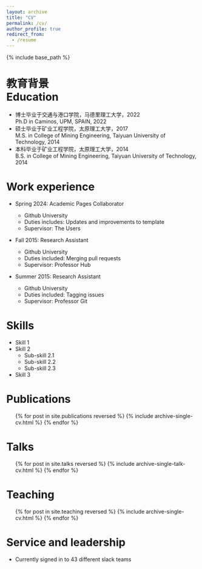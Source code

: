 ```yaml
---
layout: archive
title: "CV"
permalink: /cv/
author_profile: true
redirect_from:
  - /resume
---
```


{% include base_path %}

教育背景<br>Education
======
* 博士毕业于交通与港口学院，马德里理工大学，2022 <br>Ph.D in Caminos, UPM, SPAIN, 2022
* 硕士毕业于矿业工程学院，太原理工大学，2017 <br> M.S. in College of Mining Engineering, Taiyuan University of Technology, 2014
* 本科毕业于矿业工程学院，太原理工大学，2014 <br>B.S. in College of Mining Engineering, Taiyuan University of Technology, 2014


Work experience
======
* Spring 2024: Academic Pages Collaborator
  * Github University
  * Duties includes: Updates and improvements to template
  * Supervisor: The Users

* Fall 2015: Research Assistant
  * Github University
  * Duties included: Merging pull requests
  * Supervisor: Professor Hub

* Summer 2015: Research Assistant
  * Github University
  * Duties included: Tagging issues
  * Supervisor: Professor Git
  
Skills
======
* Skill 1
* Skill 2
  * Sub-skill 2.1
  * Sub-skill 2.2
  * Sub-skill 2.3
* Skill 3

Publications
======
  <ul>{% for post in site.publications reversed %}
    {% include archive-single-cv.html %}
  {% endfor %}</ul>
  
Talks
======
  <ul>{% for post in site.talks reversed %}
    {% include archive-single-talk-cv.html  %}
  {% endfor %}</ul>
  
Teaching
======
  <ul>{% for post in site.teaching reversed %}
    {% include archive-single-cv.html %}
  {% endfor %}</ul>
  
Service and leadership
======
* Currently signed in to 43 different slack teams
